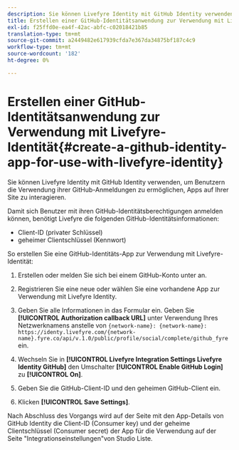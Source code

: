 ```yaml
---
description: Sie können Livefyre Identity mit GitHub Identity verwenden, um Benutzern die Verwendung ihrer GitHub-Anmeldungen zu ermöglichen, Apps auf Ihrer Site zu interagieren.
title: Erstellen einer GitHub-Identitätsanwendung zur Verwendung mit Livefyre-Identität
exl-id: f25ffd0e-ea4f-42ac-abfc-c02018421b85
translation-type: tm+mt
source-git-commit: a2449482e617939cfda7e367da34875bf187c4c9
workflow-type: tm+mt
source-wordcount: '182'
ht-degree: 0%

---
```


# Erstellen einer GitHub-Identitätsanwendung zur Verwendung mit Livefyre-Identität{#create-a-github-identity-app-for-use-with-livefyre-identity}

Sie können Livefyre Identity mit GitHub Identity verwenden, um Benutzern die Verwendung ihrer GitHub-Anmeldungen zu ermöglichen, Apps auf Ihrer Site zu interagieren.

Damit sich Benutzer mit ihren GitHub-Identitätsberechtigungen anmelden können, benötigt Livefyre die folgenden GitHub-Identitätsinformationen:

* Client-ID (privater Schlüssel)
* geheimer Clientschlüssel (Kennwort)

So erstellen Sie eine GitHub-Identitäts-App zur Verwendung mit Livefyre-Identität:

1. Erstellen oder melden Sie sich bei einem GitHub-Konto unter [](https://github.com/settings/developers) an.
1. Registrieren Sie eine neue oder wählen Sie eine vorhandene App zur Verwendung mit Livefyre Identity.
1. Geben Sie alle Informationen in das Formular ein. Geben Sie **[!UICONTROL Authorization callback URL]** unter Verwendung Ihres Netzwerknamens anstelle von `{network-name}: {network-name}: https://identy.livefyre.com/{network-name}.fyre.co/api/v.1.0/public/profile/social/complete/github_fyre` ein.

1. Wechseln Sie in **[!UICONTROL Livefyre Integration Settings Livefyre Identity GitHub]** den Umschalter **[!UICONTROL Enable GitHub Login]** zu **[!UICONTROL On]**.

1. Geben Sie die GitHub-Client-ID und den geheimen GitHub-Client ein.
1. Klicken **[!UICONTROL Save Settings]**.

Nach Abschluss des Vorgangs wird auf der Seite mit den App-Details von GitHub Identity die Client-ID (Consumer key) und der geheime Clientschlüssel (Consumer secret) der App für die Verwendung auf der Seite &quot;Integrationseinstellungen&quot;von Studio Liste.
